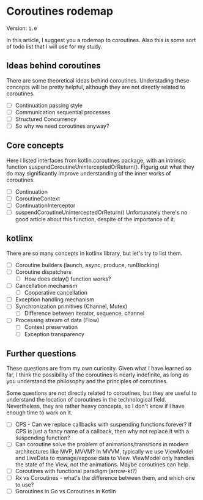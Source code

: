 # Coroutines rodemap

Version: `1.0`

In this article, I suggest you a rodemap to coroutines. Also this is some sort of todo list that I will use for my study.

## Ideas behind coroutines

There are some theoretical ideas behind coroutines. Understading these concepts will be pretty helpful, although they are not directly related to coroutines.

- [ ] Continuation passing style
- [ ] Communication sequential processes
- [ ] Structured Concurrency
- [ ] So why we need coroutines anyway?

## Core concepts

Here I listed interfaces from kotlin.coroutines package, with an intrinsic function suspendCoroutineUninterceptedOrReturn(). Figurig out what they do may significantly improve understanding of the inner works of coroutines.

- [ ] Continuation
- [ ] CoroutineContext
- [ ] ContinuationInterceptor
- [ ] suspendCoroutineUninterceptedOrReturn()
  Unfortunately there's no good article about this function, despite of the importance of it.

## kotlinx

There are so many concepts in kotlinx library, but let's try to list them.

- [ ] Coroutine builders (launch, async, produce, runBlocking)
- [ ] Coroutine dispatchers
  - [ ] How does delay() function works?
- [ ] Cancellation mechanism
  - [ ] Cooperative cancellation
- [ ] Exception handling mechanism
- [ ] Synchronization primitives (Channel, Mutex)
  - [ ] Difference between iterator, sequence, channel
- [ ] Processing stream of data (Flow)
  - [ ] Context preservation
  - [ ] Exception transparency

## Further questions

These questions are from my own curiosity. Given what I have learned so far, I think the possibility of the coroutines is nearly indefinite, as long as you understand the philosophy and the principles of coroutines.

Some questions are not directly related to coroutines, but they are useful to understand the location of coroutines in the technological field. Nevertheless, they are rather heavy concepts, so I don't know if I have enough time to work on it.

- [ ] CPS - Can we replace callbacks with suspending functions forever?
  If CPS is just a fancy name of a callback, then why not replace it with a suspending function?
- [ ] Can coroutine solve the problem of animations/transitions in modern architectures like MVP, MVVM?
  In MVVM, typically we use ViewModel and LiveData to manage/expose data to View. ViewModel only handles the state of the View, not the animations. Maybe coroutines can help.
- [ ] Coroutines with functional paradigm (arrow-kt?)
- [ ] Rx vs Coroutines - what's the difference between them, and which one to use?
- [ ] Goroutines in Go vs Coroutines in Kotlin
